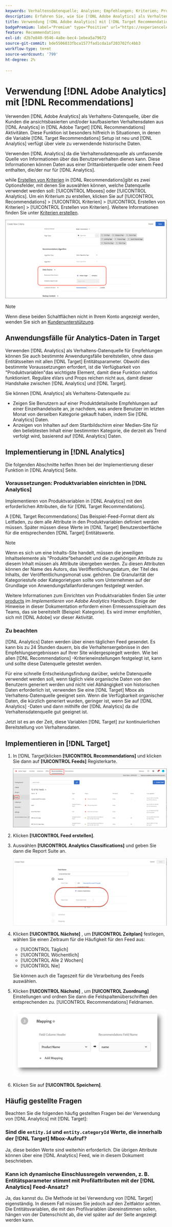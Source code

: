 ```yaml
---
keywords: Verhaltensdatenquelle; Analysen; Empfehlungen; Kriterien; Produktvariablen
description: Erfahren Sie, wie Sie [!DNL Adobe Analytics] als Verhaltensdatenquelle zur Verwendung der ansichtsbasierten und/oder kaufbasierten Verhaltensdaten aus [!DNL Analytics] in [!DNL Target Recommendations].
title: Verwendung [!DNL Adobe Analytics] mit [!DNL Target Recommendations]?
badgePremium: label="Premium" type="Positive" url="https://experienceleague.adobe.com/docs/target/using/introduction/intro.html?lang=en#premium newtab=true" tooltip="See what's included in Target Premium."
feature: Recommendations
exl-id: d2b7e840-9546-4a8e-bec4-1ebea5a79672
source-git-commit: bde5506033fbca1577fad1cda1af203702fc4bb3
workflow-type: tm+mt
source-wordcount: '799'
ht-degree: 2%

---
```


# Verwendung [!DNL Adobe Analytics] mit [!DNL Recommendations]

Verwenden [!DNL Adobe Analytics] als Verhaltens-Datenquelle, über die Kunden die ansichtsbasierten und/oder kaufbasierten Verhaltensdaten aus [!DNL Analytics] in [!DNL Adobe Target] [!DNL Recommendations] Aktivitäten. Diese Funktion ist besonders hilfreich in Situationen, in denen die Variable [!DNL Target Recommendations] Setup ist neu und [!DNL Analytics] verfügt über viele zu verwendende historische Daten.

Verwenden [!DNL Analytics] da die Verhaltensdatenquelle als umfassende Quelle von Informationen über das Benutzerverhalten dienen kann. Diese Informationen können Daten aus einer Drittanbieterquelle oder einem Feed enthalten, die/der nur für [!DNL Analytics].

while [Erstellen von Kriterien](/help/main/c-recommendations/c-algorithms/create-new-algorithm.md) in [!DNL Recommendations]gibt es zwei Optionsfelder, mit denen Sie auswählen können, welche Datenquelle verwendet werden soll: [!UICONTROL Mboxes] oder [!UICONTROL Analytics]. Um ein Kriterium zu erstellen, klicken Sie auf [!UICONTROL Recommendations] > [!UICONTROL Kriterien] > [!UICONTROL Erstellen von Kriterien] > [!UICONTROL Erstellen von Kriterien]. Weitere Informationen finden Sie unter [Kriterien erstellen](/help/main/c-recommendations/c-algorithms/create-new-algorithm.md).

![Schaltflächen für Verhaltensdatenquellen](assets/behavioral-data-source.png)

>[!NOTE]
>
>Wenn diese beiden Schaltflächen nicht in Ihrem Konto angezeigt werden, wenden Sie sich an [Kundenunterstützung](/help/main/cmp-resources-and-contact-information.md#reference_ACA3391A00EF467B87930A450050077C).

## Anwendungsfälle für Analytics-Daten in Target

Verwenden [!DNL Analytics] als Verhaltens-Datenquelle für Empfehlungen können Sie auch bestimmte Anwendungsfälle bereitstellen, ohne dass Entitätsseiten mit allen [!DNL Target] Entitätsparameter. Obwohl dies bestimmte Voraussetzungen erfordert, ist die Verfügbarkeit von &quot;Produktvariablen&quot;das wichtigste Element, damit diese Funktion nahtlos funktioniert. Reguläre eVars und Props reichen nicht aus, damit dieser Handshake zwischen [!DNL Analytics] und [!DNL Target].

Sie können [!DNL Analytics] als Verhaltens-Datenquelle zu:

* Zeigen Sie Benutzern auf einer Produktdetailseite Empfehlungen auf einer Einzelhandelssite an, je nachdem, was andere Benutzer im letzten Monat von derselben Kategorie gekauft haben, indem Sie [!DNL Analytics] Daten.
* Anzeigen von Inhalten auf dem Startbildschirm einer Medien-Site für den beliebtesten Inhalt einer bestimmten Kategorie, die derzeit als Trend verfolgt wird, basierend auf [!DNL Analytics] Daten.

## Implementierung in [!DNL Analytics]

Die folgenden Abschnitte helfen Ihnen bei der Implementierung dieser Funktion in [!DNL Analytics] Seite.

### Voraussetzungen: Produktvariablen einrichten in [!DNL Analytics]

Implementieren von Produktvariablen in [!DNL Analytics] mit den erforderlichen Attributen, die für [!DNL Target Recommendations].

A [!DNL Target Recommendations] Das Beispiel-Feed-Format dient als Leitfaden, zu dem alle Attribute in den Produktvariablen definiert werden müssen. Später müssen diese Werte im [!DNL Target] Benutzeroberfläche für die entsprechenden [!DNL Target] Entitätswerte.

>[!NOTE]
>
>Wenn es sich um eine Inhalts-Site handelt, müssen die jeweiligen Inhaltselemente als &quot;Produkte&quot;behandelt und die zugehörigen Attribute zu diesem Inhalt müssen als Attribute übergeben werden. Zu diesen Attributen können der Name des Autors, das Veröffentlichungsdatum, der Titel des Inhalts, der Veröffentlichungsmonat usw. gehören. Die Granularität der Kategoriestufe oder Kategorietypen sollte vom Unternehmen auf der Grundlage von Anwendungsfallanforderungen festgelegt werden.

Weitere Informationen zum Einrichten von Produktvariablen finden Sie unter [products](https://experienceleague.adobe.com/docs/analytics/implementation/vars/page-vars/products.html) im *Implementieren von Adobe Analytics* Handbuch. Einige der Hinweise in dieser Dokumentation erfordern einen Ermessensspielraum des Teams, das sie bereitstellt (Beispiel: Kategorie). Es wird immer empfohlen, sich mit [!DNL Adobe] vor dieser Aktivität.

### Zu beachten

[!DNL Analytics] Daten werden über einen täglichen Feed gesendet. Es kann bis zu 24 Stunden dauern, bis die Verhaltensergebnisse in den Empfehlungsergebnissen auf Ihrer Site widergespiegelt werden. Wie bei allen [!DNL Recommendations] -Kriterieneinstellungen festgelegt ist, kann und sollte diese Datenquelle getestet werden.

Für eine schnelle Entscheidungsfindung darüber, welche Datenquelle verwendet werden soll, wenn täglich viele organische Daten von den Benutzern generiert werden und nicht viel Abhängigkeit von historischen Daten erforderlich ist, verwenden Sie eine [!DNL Target] Mbox als Verhaltens-Datenquelle geeignet sein. Wenn die Verfügbarkeit organischer Daten, die kürzlich generiert wurden, geringer ist, wenn Sie auf [!DNL Analytics] -Daten und dann mithilfe der [!DNL Analytics] da die Verhaltensdatenquelle gut geeignet ist.

Jetzt ist es an der Zeit, diese Variablen [!DNL Target] zur kontinuierlichen Bereitstellung von Verhaltensdaten.

## Implementieren in [!DNL Target]

1. In [!DNL Target]klicken **[!UICONTROL Recommendations]** und klicken Sie dann auf **[!UICONTROL Feeds]** Registerkarte.

   ![Feeds](/help/main/c-recommendations/c-algorithms/assets/feeds-tab.png)

1. Klicken **[!UICONTROL Feed erstellen]**.

1. Auswählen **[!UICONTROL Analytics Classifications]** und geben Sie dann die Report Suite an.

   ![Option &quot;Analytics Classifications&quot;](/help/main/c-recommendations/c-algorithms/assets/analytics-classifications.png)

1. Klicken **[!UICONTROL Nächste]** , um **[!UICONTROL Zeitplan]** festlegen, wählen Sie einen Zeitraum für die Häufigkeit für den Feed aus:

   * [!UICONTROL Täglich]
   * [!UICONTROL Wöchentlich]
   * [!UICONTROL Alle 2 Wochen]
   * [!UICONTROL Nie]

   Sie können auch die Tageszeit für die Verarbeitung des Feeds auswählen.

1. Klicken **[!UICONTROL Nächste]** , um  **[!UICONTROL Zuordnung]** Einstellungen und ordnen Sie dann die Feldspaltenüberschriften den entsprechenden zu. [!UICONTROL Recommendations] Feldnamen.

   ![Zuordnungsabschnitt](/help/main/c-recommendations/c-algorithms/assets/mapping.png)

1. Klicken Sie auf **[!UICONTROL Speichern]**.

## Häufig gestellte Fragen  

Beachten Sie die folgenden häufig gestellten Fragen bei der Verwendung von [!DNL Analytics] mit [!DNL Target]:

### Sind die `entity.id` und `entity.categoryId` Werte, die innerhalb der [!DNL Target] Mbox-Aufruf?

Ja, diese beiden Werte sind weiterhin erforderlich. Die übrigen Attribute können über eine [!DNL Analytics] Feed, wie in diesem Dokument beschrieben.

### Kann ich dynamische Einschlussregeln verwenden, z. B. Entitätsparameter stimmt mit Profilattributen mit der [!DNL Analytics] Feed-Ansatz?

Ja, das kannst du. Die Methode ist bei Verwendung von [!DNL Target] eigenständig. In diesem Fall müssen Sie jedoch auf den Zeitfaktor achten. Die Entitätsvariablen, die mit den Profilvariablen übereinstimmen sollen, hängen von der Datenschicht ab, die viel später auf der Seite angezeigt werden kann.
